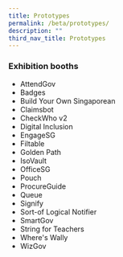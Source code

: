 ```yaml
---
title: Prototypes
permalink: /beta/prototypes/
description: ""
third_nav_title: Prototypes
---
```


### Exhibition booths
* AttendGov
* Badges
* Build Your Own Singaporean
* Claimsbot
* CheckWho v2
* Digital Inclusion
* EngageSG
* Filtable
* Golden Path
* IsoVault
* OfficeSG
* Pouch
* ProcureGuide
* Queue
* Signify
* Sort-of Logical Notifier
* SmartGov
* String for Teachers
* Where's Wally
* WizGov